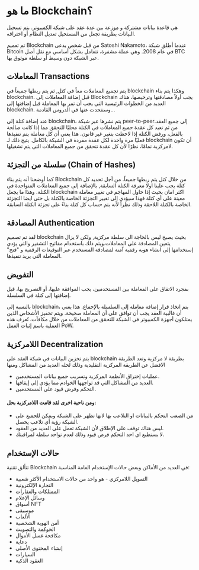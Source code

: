 # ما هو Blockchain؟

هي قاعدة بيانات مشتركة و موزعة بين عدة عقد على شبكة الكمبيوتر. يتم تسجيل البيانات بطريقة تجعل من المستحيل تعديل النظام أو اختراقه.

تم تعميم Blockchain من قبل شخص يدعى Satoshi Nakamoto، عندما أطلق شبكة Bitcoin في عام 2008. وهي عملة مشفرة، تتعامل بشكل أساسي مع نقل أصل BTC عبر الشبكة دون وسيط أو سلطة موثوق بها.

## المعاملات Transactions

يتم تجميع المعاملات معاً في كتل, ثم يتم ربطها جميعاً في blockchain وهكذا يتم بناء blockchain. قبل إضافة المعاملات إلى Blockchain يجب أولاً مصادقتها وترخيصها، هناك العديد من الخطوات الرئيسية التي يجب أن تمر بها المعاملة قبل إضافتها إلى blockchain. وسنتحدث عنها في الدروس القادمة…

عند إضافة كتلة إلى blockchain، يتم نشرها عبر شبكة  peer-to-peerإلى جميع العقد. من ثم تعيد كل عقدة جميع المعاملات في الكتلة محليًا للتحقق مما إذا كانت صالحة بالفعل، ورفض الكتلة إذا لاحظت بتغير غير قانون. هذا يعني أن كل معاملة يتم تنفيذها فعليًا مرة واحدة لكل عقدة مفردة في الشبكة بالكامل. يتيح ذلك لـ blockchain أن تكون لامركزية تمامًا، نظرًا لأن كل عقدة تتحقق من جميع المعاملات التي يتم تشغيلها.

## سلسلة من التجزئة (Chain of Hashes)

كما أوضحنا أنه يتم بناء Blockchain من خلال كتل يتم ربطها جميعاً. من أجل تحديد كل كتلة يجب علينا اولا معرفة الكتلة السابقة, بالإضافة إلى جميع المعاملات المتواجدة في الكتلة. وهذا ما يجعل blockchain اكثر امان بحيث إذا حاول المهاجم في تغيير معاملة معينة على أي كتلة فهذا سيؤدي إلى تغيير التجزئة الخاصة بالكتلة بل حتى ايضا التجزئة الخاصة بالكتلة اللاحقة وذلك نظراُ لأنه يتم حساب كل كتلة بناءً على تجزئة الكتلة السابقة.

## المصادقة Authentication

لقد تم تصميم blockchain بحيث يصبح ليس بالحاجة الى سلطة مركزية, ولكن لا يزال يتعين المصادقة على المعاملات.ويتم ذلك باستخدام مفاتيح التشفير والتي يؤدي إستخدامها إلى انشاء هوية رقمية آمنة لمصادقة المستخدم عبر التوقيعات الرقمية و "فتح" المعاملة التي يريد تنفيذها.

## التفويض

بمجرد الاتفاق على المعاملة بين المستخدمين، يجب الموافقة عليها، أو التصريح بها، قبل إضافتها إلى كتلة في السلسلة.

بالنسبة إلى blockchain، يتم اتخاذ قرار إضافة معاملة إلى السلسلة بالإجماع. هذا يعني أن غالبية العقد يجب أن توافق على أن المعاملة صحيحة. ويتم تحفيز الأشخاص الذين يمتلكون أجهزة الكمبيوتر في الشبكة للتحقق من المعاملات من خلال مكافآت. تُعرف هذه العملية باسم إثبات العمل PoW.

## اللامركزية Decentralization

يتم تخزين البيانات في شبكة العقد على blockchain بطريقة لا مركزية وتعد الطريقة الافضل عن الطريقة المركزية التقليدية وذلك لحله العديد من المشاكل ومنها

- عمليات إختراق الأنظمة المركزية وتسريب جميع بيانات المستخدمين.
- العديد من المشاكل التي قد تواجهها الخوادم مما يؤدي إلى إيقافها.
- التحكم وفرض قيود على المستخدمين.

#### ومن ناحية اخرى لقد قامت اللامركزية بحل:

- من الصعب التحكم بالبيانات او التلاعب بها لانها تظهر على الشبكة ويمكن للجميع على الشبكة رؤية أي تلاعب يحصل.
- ليس هناك توقف على الإطلاق لأن الشبكة تعمل على العديد من العقود.
- لا يستطيع اي احد التحكم فرض قيود وذلك لعدم تواجد سلطة لمراقبتك.

## حالات الإستخدام

تتألق تقنية Blockchain في العديد من الأماكن وبعض حالات الإستخدام العامة المناسبة:

-	التمويل اللامركزي - هو واحد من حالات الاستخدام الأكثر شعبية
-	التجارة الإلكترونية
-	الممتلكات والعقارات
-	وسائل الإعلام
-	أسواق NFT
-	موسيقى
-	الألعاب
-	أمن الهوية الشخصية
-	الحوكمة والتصويت
-	مكافحة غسل الأموال
-	دعاية
-	إنشاء المحتوى الأصلي
-	السيارات
-	العقود الذكية
